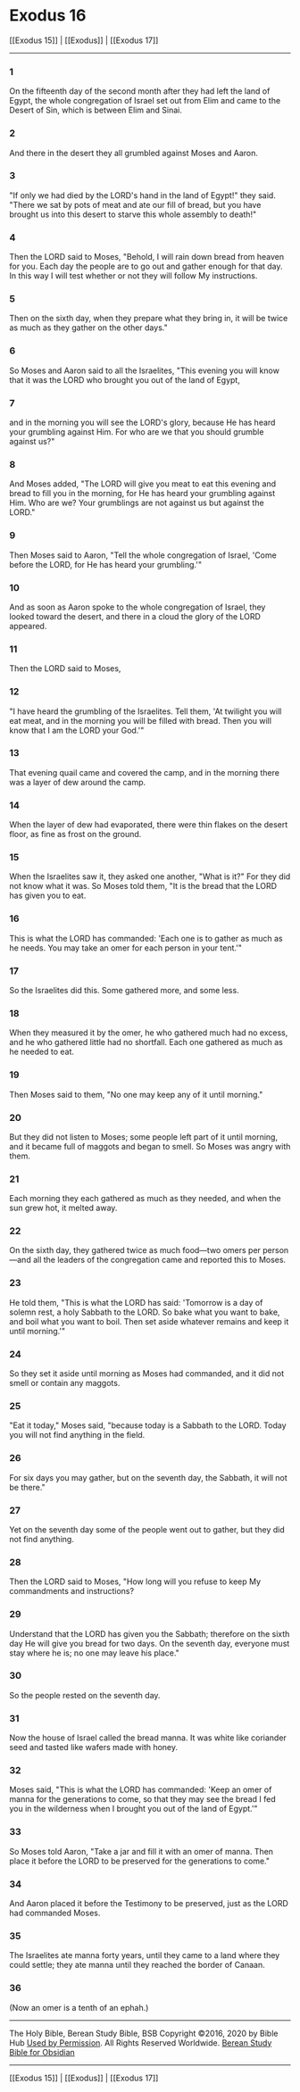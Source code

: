 # Exodus 16

[[Exodus 15]] | [[Exodus]] | [[Exodus 17]]

---

### 1
On the fifteenth day of the second month after they had left the land of Egypt, the whole congregation of Israel set out from Elim and came to the Desert of Sin, which is between Elim and Sinai.

### 2
And there in the desert they all grumbled against Moses and Aaron.

### 3
"If only we had died by the LORD's hand in the land of Egypt!" they said. "There we sat by pots of meat and ate our fill of bread, but you have brought us into this desert to starve this whole assembly to death!"

### 4
Then the LORD said to Moses, "Behold, I will rain down bread from heaven for you. Each day the people are to go out and gather enough for that day. In this way I will test whether or not they will follow My instructions.

### 5
Then on the sixth day, when they prepare what they bring in, it will be twice as much as they gather on the other days."

### 6
So Moses and Aaron said to all the Israelites, "This evening you will know that it was the LORD who brought you out of the land of Egypt,

### 7
and in the morning you will see the LORD's glory, because He has heard your grumbling against Him. For who are we that you should grumble against us?"

### 8
And Moses added, "The LORD will give you meat to eat this evening and bread to fill you in the morning, for He has heard your grumbling against Him. Who are we? Your grumblings are not against us but against the LORD."

### 9
Then Moses said to Aaron, "Tell the whole congregation of Israel, 'Come before the LORD, for He has heard your grumbling.'"

### 10
And as soon as Aaron spoke to the whole congregation of Israel, they looked toward the desert, and there in a cloud the glory of the LORD appeared.

### 11
Then the LORD said to Moses,

### 12
"I have heard the grumbling of the Israelites. Tell them, 'At twilight you will eat meat, and in the morning you will be filled with bread. Then you will know that I am the LORD your God.'"

### 13
That evening quail came and covered the camp, and in the morning there was a layer of dew around the camp.

### 14
When the layer of dew had evaporated, there were thin flakes on the desert floor, as fine as frost on the ground.

### 15
When the Israelites saw it, they asked one another, "What is it?" For they did not know what it was. So Moses told them, "It is the bread that the LORD has given you to eat.

### 16
This is what the LORD has commanded: 'Each one is to gather as much as he needs. You may take an omer for each person in your tent.'"

### 17
So the Israelites did this. Some gathered more, and some less.

### 18
When they measured it by the omer, he who gathered much had no excess, and he who gathered little had no shortfall. Each one gathered as much as he needed to eat.

### 19
Then Moses said to them, "No one may keep any of it until morning."

### 20
But they did not listen to Moses; some people left part of it until morning, and it became full of maggots and began to smell. So Moses was angry with them.

### 21
Each morning they each gathered as much as they needed, and when the sun grew hot, it melted away.

### 22
On the sixth day, they gathered twice as much food—two omers per person—and all the leaders of the congregation came and reported this to Moses.

### 23
He told them, "This is what the LORD has said: 'Tomorrow is a day of solemn rest, a holy Sabbath to the LORD. So bake what you want to bake, and boil what you want to boil. Then set aside whatever remains and keep it until morning.'"

### 24
So they set it aside until morning as Moses had commanded, and it did not smell or contain any maggots.

### 25
"Eat it today," Moses said, "because today is a Sabbath to the LORD. Today you will not find anything in the field.

### 26
For six days you may gather, but on the seventh day, the Sabbath, it will not be there."

### 27
Yet on the seventh day some of the people went out to gather, but they did not find anything.

### 28
Then the LORD said to Moses, "How long will you refuse to keep My commandments and instructions?

### 29
Understand that the LORD has given you the Sabbath; therefore on the sixth day He will give you bread for two days. On the seventh day, everyone must stay where he is; no one may leave his place."

### 30
So the people rested on the seventh day.

### 31
Now the house of Israel called the bread manna. It was white like coriander seed and tasted like wafers made with honey.

### 32
Moses said, "This is what the LORD has commanded: 'Keep an omer of manna for the generations to come, so that they may see the bread I fed you in the wilderness when I brought you out of the land of Egypt.'"

### 33
So Moses told Aaron, "Take a jar and fill it with an omer of manna. Then place it before the LORD to be preserved for the generations to come."

### 34
And Aaron placed it before the Testimony to be preserved, just as the LORD had commanded Moses.

### 35
The Israelites ate manna forty years, until they came to a land where they could settle; they ate manna until they reached the border of Canaan.

### 36
(Now an omer is a tenth of an ephah.)

---

The Holy Bible, Berean Study Bible, BSB
Copyright ©2016, 2020 by Bible Hub
[Used by Permission](https://berean.bible/terms.htm). All Rights Reserved Worldwide.
[Berean Study Bible for Obsidian](https://github.com/gapmiss/berean-study-bible-for-obsidian)

---

[[Exodus 15]] | [[Exodus]] | [[Exodus 17]]

